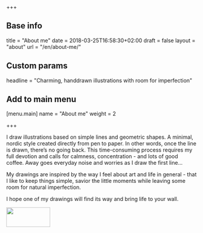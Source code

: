 +++

## Base info
title = "About me"
date = 2018-03-25T16:58:30+02:00
draft = false
layout = "about"
url = "/en/about-me/"

## Custom params
headline = "Charming, handdrawn illustrations with room for imperfection"

## Add to main menu
[menu.main]
name = "About me"
weight = 2

+++

I draw illustrations based on simple lines and geometric shapes. A minimal, nordic style created directly from pen to paper. In other words, once the line is drawn, there’s no going back. This time-consuming process requires my full devotion and calls for calmness, concentration - and lots of good coffee. Away goes everyday noise and worries as I draw the first line...

My drawings are inspired by the way I feel about art and life in general - that I like to keep things simple, savior the little moments while leaving some room for natural imperfection.

I hope one of my drawings will find its way and bring life to your wall.

<img class="c-signature l-margin-top-sm" src="/_assets/images/signature.png" width="116" height="52" />